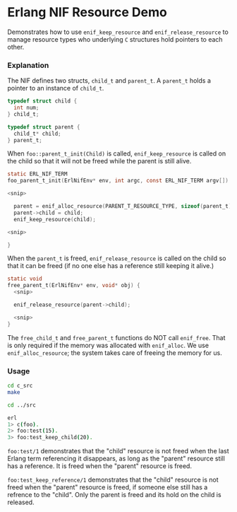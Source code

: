 # Erlang NIF Resource Demo

Demonstrates how to use `enif_keep_resource` and
`enif_release_resource` to manage resource types who underlying `C`
structures hold pointers to each other.


### Explanation

The NIF defines two structs, `child_t` and `parent_t`.  A `parent_t`
holds a pointer to an instance of `child_t`.

``` c
typedef struct child {
  int num;
} child_t;

typedef struct parent {
  child_t* child;
} parent_t;
```

When `foo::parent_t_init(Child)` is called, `enif_keep_resource` is
called on the child so that it will not be freed while the parent is
still alive.

``` c
static ERL_NIF_TERM
foo_parent_t_init(ErlNifEnv* env, int argc, const ERL_NIF_TERM argv[]) {

<snip>

  parent = enif_alloc_resource(PARENT_T_RESOURCE_TYPE, sizeof(parent_t));
  parent->child = child;
  enif_keep_resource(child);

<snip>

}
```

When the `parent_t` is freed, `enif_release_resource` is called on the
child so that it can be freed (if no one else has a reference still
keeping it alive.)

``` c
static void
free_parent_t(ErlNifEnv* env, void* obj) {
  <snip>

  enif_release_resource(parent->child);

  <snip>
}
```

The `free_child_t` and `free_parent_t` functions do NOT call
`enif_free`.  That is only required if the memory was allocated with
`enif_alloc`. We use `enif_alloc_resource`; the system takes care of
freeing the memory for us.

### Usage

``` bash
cd c_src
make

cd ../src

erl
1> c(foo).
2> foo:test(15).
3> foo:test_keep_child(20).
```

`foo:test/1` demonstrates that the "child" resource is not freed when
the last Erlang term referencing it disappears, as long as the
"parent" resource still has a reference.  It is freed when the
"parent" resource is freed.

`foo:test_keep_reference/1` demonstrates that the "child" resource is
not freed when the "parent" resource is freed, if someone else still
has a refrence to the "child".  Only the parent is freed and its hold
on the child is released.
